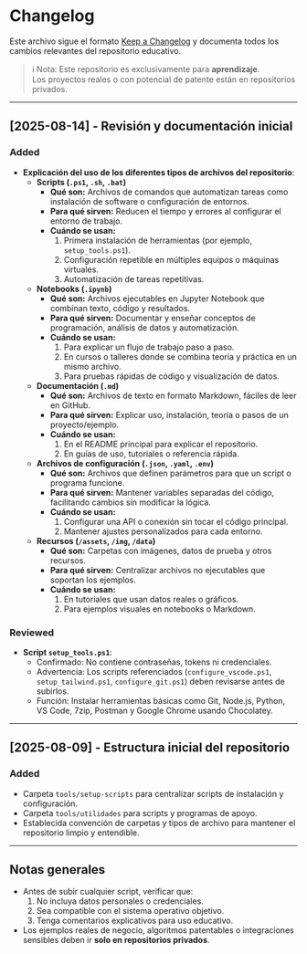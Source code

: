 # Changelog
Este archivo sigue el formato [Keep a Changelog](https://keepachangelog.com/es-ES/1.0.0/) y documenta todos los cambios relevantes del repositorio educativo.

> ℹ️ Nota: Este repositorio es exclusivamente para **aprendizaje**.  
> Los proyectos reales o con potencial de patente están en repositorios privados.

---

## [2025-08-14] - Revisión y documentación inicial
### Added
- **Explicación del uso de los diferentes tipos de archivos del repositorio**:
  - **Scripts (`.ps1`, `.sh`, `.bat`)**
    - **Qué son:** Archivos de comandos que automatizan tareas como instalación de software o configuración de entornos.
    - **Para qué sirven:** Reducen el tiempo y errores al configurar el entorno de trabajo.
    - **Cuándo se usan:**  
      1. Primera instalación de herramientas (por ejemplo, `setup_tools.ps1`).  
      2. Configuración repetible en múltiples equipos o máquinas virtuales.  
      3. Automatización de tareas repetitivas.
  - **Notebooks (`.ipynb`)**
    - **Qué son:** Archivos ejecutables en Jupyter Notebook que combinan texto, código y resultados.
    - **Para qué sirven:** Documentar y enseñar conceptos de programación, análisis de datos y automatización.
    - **Cuándo se usan:**  
      1. Para explicar un flujo de trabajo paso a paso.  
      2. En cursos o talleres donde se combina teoría y práctica en un mismo archivo.  
      3. Para pruebas rápidas de código y visualización de datos.
  - **Documentación (`.md`)**
    - **Qué son:** Archivos de texto en formato Markdown, fáciles de leer en GitHub.
    - **Para qué sirven:** Explicar uso, instalación, teoría o pasos de un proyecto/ejemplo.
    - **Cuándo se usan:**  
      1. En el README principal para explicar el repositorio.  
      2. En guías de uso, tutoriales o referencia rápida.
  - **Archivos de configuración (`.json`, `.yaml`, `.env`)**
    - **Qué son:** Archivos que definen parámetros para que un script o programa funcione.
    - **Para qué sirven:** Mantener variables separadas del código, facilitando cambios sin modificar la lógica.
    - **Cuándo se usan:**  
      1. Configurar una API o conexión sin tocar el código principal.  
      2. Mantener ajustes personalizados para cada entorno.
  - **Recursos (`/assets`, `/img`, `/data`)**
    - **Qué son:** Carpetas con imágenes, datos de prueba y otros recursos.
    - **Para qué sirven:** Centralizar archivos no ejecutables que soportan los ejemplos.
    - **Cuándo se usan:**  
      1. En tutoriales que usan datos reales o gráficos.  
      2. Para ejemplos visuales en notebooks o Markdown.

### Reviewed
- **Script `setup_tools.ps1`**:
  - Confirmado: No contiene contraseñas, tokens ni credenciales.
  - Advertencia: Los scripts referenciados (`configure_vscode.ps1`, `setup_tailwind.ps1`, `configure_git.ps1`) deben revisarse antes de subirlos.
  - Función: Instalar herramientas básicas como Git, Node.js, Python, VS Code, 7zip, Postman y Google Chrome usando Chocolatey.

---

## [2025-08-09] - Estructura inicial del repositorio
### Added
- Carpeta `tools/setup-scripts` para centralizar scripts de instalación y configuración.
- Carpeta `tools/utilidades` para scripts y programas de apoyo.
- Establecida convención de carpetas y tipos de archivo para mantener el repositorio limpio y entendible.

---

## Notas generales
- Antes de subir cualquier script, verificar que:
  1. No incluya datos personales o credenciales.
  2. Sea compatible con el sistema operativo objetivo.
  3. Tenga comentarios explicativos para uso educativo.
- Los ejemplos reales de negocio, algoritmos patentables o integraciones sensibles deben ir **solo en repositorios privados**.
